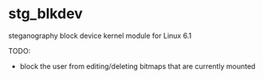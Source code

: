 # stg_blkdev

steganography block device kernel module for Linux 6.1

TODO:

-   block the user from editing/deleting bitmaps that are currently mounted
